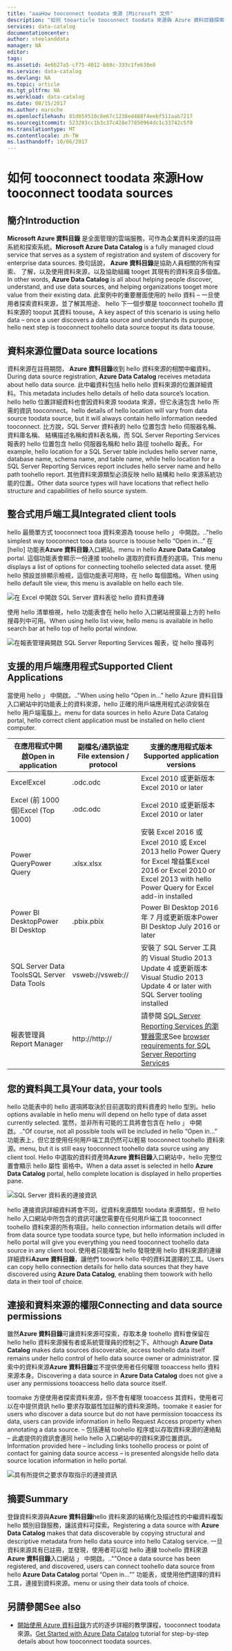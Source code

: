 ```yaml
---
title: "aaaHow tooconnect toodata 來源 |Microsoft 文件"
description: "如何 tooarticle tooconnect toodata 來源與 Azure 資料目錄探索的方式反白顯示。"
services: data-catalog
documentationcenter: 
author: steelanddata
manager: NA
editor: 
tags: 
ms.assetid: 4e6b27a5-cf75-4012-b88c-333c1fe638e8
ms.service: data-catalog
ms.devlang: NA
ms.topic: article
ms.tgt_pltfrm: NA
ms.workload: data-catalog
ms.date: 08/15/2017
ms.author: maroche
ms.openlocfilehash: 01d659510c8e67c1238ed488f4eebf511aab7217
ms.sourcegitcommit: 523283cc1b3c37c428e77850964dc1c33742c5f0
ms.translationtype: MT
ms.contentlocale: zh-TW
ms.lasthandoff: 10/06/2017
---
```

# <a name="how-tooconnect-toodata-sources"></a><span data-ttu-id="fb5fe-103">如何 tooconnect toodata 來源</span><span class="sxs-lookup"><span data-stu-id="fb5fe-103">How tooconnect toodata sources</span></span>
## <a name="introduction"></a><span data-ttu-id="fb5fe-104">簡介</span><span class="sxs-lookup"><span data-stu-id="fb5fe-104">Introduction</span></span>
<span data-ttu-id="fb5fe-105">**Microsoft Azure 資料目錄** 是全面管理的雲端服務，可作為企業資料來源的註冊系統和探索系統。</span><span class="sxs-lookup"><span data-stu-id="fb5fe-105">**Microsoft Azure Data Catalog** is a fully managed cloud service that serves as a system of registration and system of discovery for enterprise data sources.</span></span> <span data-ttu-id="fb5fe-106">換句話說， **Azure 資料目錄**是協助人員相關的所有探索、 了解，以及使用資料來源，以及協助組織 tooget 其現有的資料來自多個值。</span><span class="sxs-lookup"><span data-stu-id="fb5fe-106">In other words, **Azure Data Catalog** is all about helping people discover, understand, and use data sources, and helping organizations tooget more value from their existing data.</span></span> <span data-ttu-id="fb5fe-107">此案例中的重要層面使用的 hello 資料 – 一旦使用者探索資料來源，並了解其用途、 hello 下一個步驟是 tooconnect toohello 資料來源的 tooput 其資料 toouse。</span><span class="sxs-lookup"><span data-stu-id="fb5fe-107">A key aspect of this scenario is using hello data – once a user discovers a data source and understands its purpose, hello next step is tooconnect toohello data source tooput its data toouse.</span></span>

## <a name="data-source-locations"></a><span data-ttu-id="fb5fe-108">資料來源位置</span><span class="sxs-lookup"><span data-stu-id="fb5fe-108">Data source locations</span></span>
<span data-ttu-id="fb5fe-109">資料來源在註冊期間， **Azure 資料目錄**收到 hello 資料來源的相關中繼資料。</span><span class="sxs-lookup"><span data-stu-id="fb5fe-109">During data source registration, **Azure Data Catalog** receives metadata about hello data source.</span></span> <span data-ttu-id="fb5fe-110">此中繼資料包括 hello hello 資料來源的位置詳細資料。</span><span class="sxs-lookup"><span data-stu-id="fb5fe-110">This metadata includes hello details of hello data source’s location.</span></span> <span data-ttu-id="fb5fe-111">hello hello 位置詳細資料也會因資料來源 toodata 來源，但它永遠包含 hello 所需的資訊 tooconnect。</span><span class="sxs-lookup"><span data-stu-id="fb5fe-111">hello details of hello location will vary from data source toodata source, but it will always contain hello information needed tooconnect.</span></span> <span data-ttu-id="fb5fe-112">比方說，SQL Server 資料表的 hello 位置包含 hello 伺服器名稱、 資料庫名稱、 結構描述名稱和資料表名稱，而 SQL Server Reporting Services 報表的 hello 位置包含 hello 伺服器名稱和 hello 路徑 toohello 報表。</span><span class="sxs-lookup"><span data-stu-id="fb5fe-112">For example, hello location for a SQL Server table includes hello server name, database name, schema name, and table name, while hello location for a SQL Server Reporting Services report includes hello server name and hello path toohello report.</span></span> <span data-ttu-id="fb5fe-113">其他資料來源類型必須反映 hello 結構和 hello 來源系統功能的位置。</span><span class="sxs-lookup"><span data-stu-id="fb5fe-113">Other data source types will have locations that reflect hello structure and capabilities of hello source system.</span></span>

## <a name="integrated-client-tools"></a><span data-ttu-id="fb5fe-114">整合式用戶端工具</span><span class="sxs-lookup"><span data-stu-id="fb5fe-114">Integrated client tools</span></span>
<span data-ttu-id="fb5fe-115">hello 最簡單方式 tooconnect tooa 資料來源為 toouse hello 」 中開啟。.."</span><span class="sxs-lookup"><span data-stu-id="fb5fe-115">hello simplest way tooconnect tooa data source is toouse hello “Open in…”</span></span> <span data-ttu-id="fb5fe-116">在 [hello] 功能表**Azure 資料目錄**入口網站。</span><span class="sxs-lookup"><span data-stu-id="fb5fe-116">menu in hello **Azure Data Catalog** portal.</span></span> <span data-ttu-id="fb5fe-117">這個功能表會顯示一份連接 toohello 選取的資料資產的選項。</span><span class="sxs-lookup"><span data-stu-id="fb5fe-117">This menu displays a list of options for connecting toohello selected data asset.</span></span>
<span data-ttu-id="fb5fe-118">使用 hello 預設並排顯示檢視，這個功能表可用時，在 hello 每個圖格。</span><span class="sxs-lookup"><span data-stu-id="fb5fe-118">When using hello default tile view, this menu is available on hello each tile.</span></span>

 ![在 Excel 中開啟 SQL Server 資料表從 hello 資料資產磚](./media/data-catalog-how-to-connect/data-catalog-how-to-connect1.png)

<span data-ttu-id="fb5fe-120">使用 hello 清單檢視，hello 功能表會在 hello hello 入口網站視窗最上方的 hello 搜尋列中可用。</span><span class="sxs-lookup"><span data-stu-id="fb5fe-120">When using hello list view, hello menu is available in hello search bar at hello top of hello portal window.</span></span>

 ![在報表管理員開啟 SQL Server Reporting Services 報表，從 hello 搜尋列](./media/data-catalog-how-to-connect/data-catalog-how-to-connect2.png)

## <a name="supported-client-applications"></a><span data-ttu-id="fb5fe-122">支援的用戶端應用程式</span><span class="sxs-lookup"><span data-stu-id="fb5fe-122">Supported Client Applications</span></span>
<span data-ttu-id="fb5fe-123">當使用 hello 」 中開啟。.."</span><span class="sxs-lookup"><span data-stu-id="fb5fe-123">When using hello “Open in…”</span></span> <span data-ttu-id="fb5fe-124">hello Azure 資料目錄入口網站中的功能表上的資料來源，hello 正確的用戶端應用程式必須安裝在 hello 用戶端電腦上。</span><span class="sxs-lookup"><span data-stu-id="fb5fe-124">menu for data sources in hello Azure Data Catalog portal, hello correct client application must be installed on hello client computer.</span></span>

| <span data-ttu-id="fb5fe-125">在應用程式中開啟</span><span class="sxs-lookup"><span data-stu-id="fb5fe-125">Open in application</span></span> | <span data-ttu-id="fb5fe-126">副檔名/通訊協定</span><span class="sxs-lookup"><span data-stu-id="fb5fe-126">File extension / protocol</span></span> | <span data-ttu-id="fb5fe-127">支援的應用程式版本</span><span class="sxs-lookup"><span data-stu-id="fb5fe-127">Supported application versions</span></span> |
| --- | --- | --- |
| <span data-ttu-id="fb5fe-128">Excel</span><span class="sxs-lookup"><span data-stu-id="fb5fe-128">Excel</span></span> |<span data-ttu-id="fb5fe-129">.odc</span><span class="sxs-lookup"><span data-stu-id="fb5fe-129">.odc</span></span> |<span data-ttu-id="fb5fe-130">Excel 2010 或更新版本</span><span class="sxs-lookup"><span data-stu-id="fb5fe-130">Excel 2010 or later</span></span> |
| <span data-ttu-id="fb5fe-131">Excel (前 1000 個)</span><span class="sxs-lookup"><span data-stu-id="fb5fe-131">Excel (Top 1000)</span></span> |<span data-ttu-id="fb5fe-132">.odc</span><span class="sxs-lookup"><span data-stu-id="fb5fe-132">.odc</span></span> |<span data-ttu-id="fb5fe-133">Excel 2010 或更新版本</span><span class="sxs-lookup"><span data-stu-id="fb5fe-133">Excel 2010 or later</span></span> |
| <span data-ttu-id="fb5fe-134">Power Query</span><span class="sxs-lookup"><span data-stu-id="fb5fe-134">Power Query</span></span> |<span data-ttu-id="fb5fe-135">.xlsx</span><span class="sxs-lookup"><span data-stu-id="fb5fe-135">.xlsx</span></span> |<span data-ttu-id="fb5fe-136">安裝 Excel 2016 或 Excel 2010 或 Excel 2013 hello Power Query for Excel 增益集</span><span class="sxs-lookup"><span data-stu-id="fb5fe-136">Excel 2016 or Excel 2010 or Excel 2013 with hello Power Query for Excel add-in installed</span></span> |
| <span data-ttu-id="fb5fe-137">Power BI Desktop</span><span class="sxs-lookup"><span data-stu-id="fb5fe-137">Power BI Desktop</span></span> |<span data-ttu-id="fb5fe-138">.pbix</span><span class="sxs-lookup"><span data-stu-id="fb5fe-138">.pbix</span></span> |<span data-ttu-id="fb5fe-139">Power BI Desktop 2016 年 7 月或更新版本</span><span class="sxs-lookup"><span data-stu-id="fb5fe-139">Power BI Desktop July 2016 or later</span></span> |
| <span data-ttu-id="fb5fe-140">SQL Server Data Tools</span><span class="sxs-lookup"><span data-stu-id="fb5fe-140">SQL Server Data Tools</span></span> |<span data-ttu-id="fb5fe-141">vsweb://</span><span class="sxs-lookup"><span data-stu-id="fb5fe-141">vsweb://</span></span> |<span data-ttu-id="fb5fe-142">安裝了 SQL Server 工具的 Visual Studio 2013 Update 4 或更新版本</span><span class="sxs-lookup"><span data-stu-id="fb5fe-142">Visual Studio 2013 Update 4 or later with SQL Server tooling installed</span></span> |
| <span data-ttu-id="fb5fe-143">報表管理員</span><span class="sxs-lookup"><span data-stu-id="fb5fe-143">Report Manager</span></span> |<span data-ttu-id="fb5fe-144">http://</span><span class="sxs-lookup"><span data-stu-id="fb5fe-144">http://</span></span> |<span data-ttu-id="fb5fe-145">請參閱 [SQL Server Reporting Services 的瀏覽器需求](https://technet.microsoft.com/en-us/library/ms156511.aspx)</span><span class="sxs-lookup"><span data-stu-id="fb5fe-145">See [browser requirements for SQL Server Reporting Services](https://technet.microsoft.com/en-us/library/ms156511.aspx)</span></span> |

## <a name="your-data-your-tools"></a><span data-ttu-id="fb5fe-146">您的資料與工具</span><span class="sxs-lookup"><span data-stu-id="fb5fe-146">Your data, your tools</span></span>
<span data-ttu-id="fb5fe-147">hello 功能表中的 hello 選項將取決於目前選取的資料資產的 hello 型別。</span><span class="sxs-lookup"><span data-stu-id="fb5fe-147">hello options available in hello menu will depend on hello type of data asset currently selected.</span></span> <span data-ttu-id="fb5fe-148">當然，並非所有可能的工具將會包含在 hello 」 中開啟。.."</span><span class="sxs-lookup"><span data-stu-id="fb5fe-148">Of course, not all possible tools will be included in hello “Open in…”</span></span> <span data-ttu-id="fb5fe-149">功能表上，但它並使用任何用戶端工具仍然可以輕易 tooconnect toohello 資料來源。</span><span class="sxs-lookup"><span data-stu-id="fb5fe-149">menu, but it is still easy tooconnect toohello data source using any client tool.</span></span> <span data-ttu-id="fb5fe-150">Hello 中選取的資料資產時**Azure 資料目錄**入口網站中，hello 完整位置會顯示 hello 屬性 窗格中。</span><span class="sxs-lookup"><span data-stu-id="fb5fe-150">When a data asset is selected in hello **Azure Data Catalog** portal, hello complete location is displayed in hello properties pane.</span></span>

 ![SQL Server 資料表的連接資訊](./media/data-catalog-how-to-connect/data-catalog-how-to-connect3.png)

<span data-ttu-id="fb5fe-152">hello 連接資訊詳細資料將會不同，從資料來源類型 toodata 來源類型，但 hello hello 入口網站中所包含的資訊可讓您需要在任何用戶端工具 tooconnect toohello 資料來源的所有項目。</span><span class="sxs-lookup"><span data-stu-id="fb5fe-152">hello connection information details will differ from data source type toodata source type, but hello information included in hello portal will give you everything you need tooconnect toohello data source in any client tool.</span></span> <span data-ttu-id="fb5fe-153">使用者只能複製 hello 發現使用 hello 資料來源的連線詳細資料**Azure 資料目錄**，讓他們 toowork hello 中的資料其選擇的工具。</span><span class="sxs-lookup"><span data-stu-id="fb5fe-153">Users can copy hello connection details for hello data sources that they have discovered using **Azure Data Catalog**, enabling them toowork with hello data in their tool of choice.</span></span>

## <a name="connecting-and-data-source-permissions"></a><span data-ttu-id="fb5fe-154">連接和資料來源的權限</span><span class="sxs-lookup"><span data-stu-id="fb5fe-154">Connecting and data source permissions</span></span>
<span data-ttu-id="fb5fe-155">雖然**Azure 資料目錄**可讓資料來源可探索，存取本身 toohello 資料會保留在 hello hello 資料來源擁有者或系統管理員的控制之下。</span><span class="sxs-lookup"><span data-stu-id="fb5fe-155">Although **Azure Data Catalog** makes data sources discoverable, access toohello data itself remains under hello control of hello data source owner or administrator.</span></span> <span data-ttu-id="fb5fe-156">探索中的資料來源**Azure 資料目錄**並不提供使用者任何權限 tooaccess hello 資料來源本身。</span><span class="sxs-lookup"><span data-stu-id="fb5fe-156">Discovering a data source in **Azure Data Catalog** does not give a user any permissions tooaccess hello data source itself.</span></span>

<span data-ttu-id="fb5fe-157">toomake 方便使用者探索資料來源，但不會有權限 tooaccess 其資料，使用者可以在中提供資訊 hello 要求存取屬性加註解的資料來源時。</span><span class="sxs-lookup"><span data-stu-id="fb5fe-157">toomake it easier for users who discover a data source but do not have permission tooaccess its data, users can provide information in hello Request Access property when annotating a data source.</span></span> <span data-ttu-id="fb5fe-158">– 包括連結 toohello 程序或以存取資料來源的連絡點 – 此處提供的資訊會連同 hello hello 入口網站中的資料來源位置資訊。</span><span class="sxs-lookup"><span data-stu-id="fb5fe-158">Information provided here – including links toohello process or point of contact for gaining data source access – is presented alongside hello data source location information in hello portal.</span></span>

 ![具有所提供之要求存取指示的連接資訊](./media/data-catalog-how-to-connect/data-catalog-how-to-connect4.png)

## <a name="summary"></a><span data-ttu-id="fb5fe-160">摘要</span><span class="sxs-lookup"><span data-stu-id="fb5fe-160">Summary</span></span>
<span data-ttu-id="fb5fe-161">登錄資料來源與**Azure 資料目錄**hello 資料來源的結構化及描述性的中繼資料複製 hello 類別目錄服務，讓該資料可探索。</span><span class="sxs-lookup"><span data-stu-id="fb5fe-161">Registering a data source with **Azure Data Catalog** makes that data discoverable by copying structural and descriptive metadata from hello data source into hello Catalog service.</span></span> <span data-ttu-id="fb5fe-162">一旦資料來源具有已註冊，並發現，使用者可以從 hello 連線 toohello 資料來源**Azure 資料目錄**入口網站 」 中開啟。..""</span><span class="sxs-lookup"><span data-stu-id="fb5fe-162">Once a data source has been registered, and discovered, users can connect toohello data source from hello **Azure Data Catalog** portal “Open in…””</span></span> <span data-ttu-id="fb5fe-163">功能表，或使用他們選擇的資料工具，連接到資料來源。</span><span class="sxs-lookup"><span data-stu-id="fb5fe-163">menu or using their data tools of choice.</span></span>

## <a name="see-also"></a><span data-ttu-id="fb5fe-164">另請參閱</span><span class="sxs-lookup"><span data-stu-id="fb5fe-164">See also</span></span>
* <span data-ttu-id="fb5fe-165">[開始使用 Azure 資料目錄](data-catalog-get-started.md)方式的逐步詳細的教學課程，tooconnect toodata 來源。</span><span class="sxs-lookup"><span data-stu-id="fb5fe-165">[Get Started with Azure Data Catalog](data-catalog-get-started.md) tutorial for step-by-step details about how tooconnect toodata sources.</span></span>

